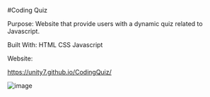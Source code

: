 #Coding Quiz

Purpose:
Website that provide users with a dynamic quiz related to Javascript.

Built With:
HTML
CSS
Javascript

Website:

https://unity7.github.io/CodingQuiz/

![image](https://user-images.githubusercontent.com/44449168/110252352-d3e81d80-7f39-11eb-9ae2-7e149f57f0c4.png)
